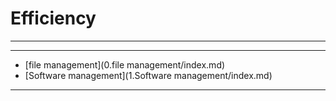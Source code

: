 # Efficiency
****
****
  - [file management](0.file management/index.md)
  - [Software management](1.Software management/index.md)
****

